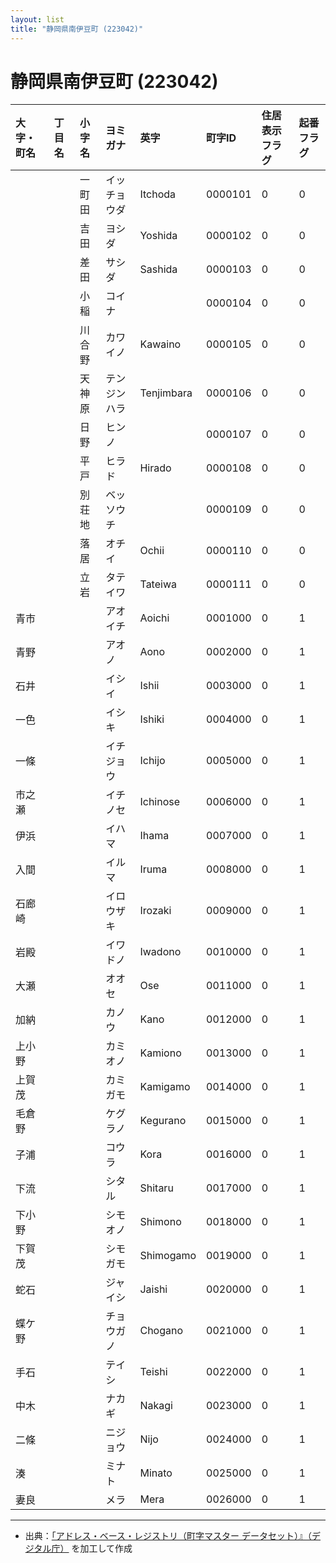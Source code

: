 ```yaml
---
layout: list
title: "静岡県南伊豆町 (223042)"
---
```


# 静岡県南伊豆町 (223042)

| 大字・町名 | 丁目名 | 小字名 | ヨミガナ | 英字 | 町字ID | 住居表示フラグ | 起番フラグ |
|:---|:---|:---|:---|:---|:---|:---|:---|
|  |  | 一町田 | イッチョウダ | Itchoda | 0000101 | 0 | 0 |
|  |  | 吉田 | ヨシダ | Yoshida | 0000102 | 0 | 0 |
|  |  | 差田 | サシダ | Sashida | 0000103 | 0 | 0 |
|  |  | 小稲 | コイナ |  | 0000104 | 0 | 0 |
|  |  | 川合野 | カワイノ | Kawaino | 0000105 | 0 | 0 |
|  |  | 天神原 | テンジンハラ | Tenjimbara | 0000106 | 0 | 0 |
|  |  | 日野 | ヒンノ |  | 0000107 | 0 | 0 |
|  |  | 平戸 | ヒラド | Hirado | 0000108 | 0 | 0 |
|  |  | 別荘地 | ベッソウチ |  | 0000109 | 0 | 0 |
|  |  | 落居 | オチイ | Ochii | 0000110 | 0 | 0 |
|  |  | 立岩 | タテイワ | Tateiwa | 0000111 | 0 | 0 |
| 青市 |  |  | アオイチ | Aoichi | 0001000 | 0 | 1 |
| 青野 |  |  | アオノ | Aono | 0002000 | 0 | 1 |
| 石井 |  |  | イシイ | Ishii | 0003000 | 0 | 1 |
| 一色 |  |  | イシキ | Ishiki | 0004000 | 0 | 1 |
| 一條 |  |  | イチジョウ | Ichijo | 0005000 | 0 | 1 |
| 市之瀬 |  |  | イチノセ | Ichinose | 0006000 | 0 | 1 |
| 伊浜 |  |  | イハマ | Ihama | 0007000 | 0 | 1 |
| 入間 |  |  | イルマ | Iruma | 0008000 | 0 | 1 |
| 石廊崎 |  |  | イロウザキ | Irozaki | 0009000 | 0 | 1 |
| 岩殿 |  |  | イワドノ | Iwadono | 0010000 | 0 | 1 |
| 大瀬 |  |  | オオセ | Ose | 0011000 | 0 | 1 |
| 加納 |  |  | カノウ | Kano | 0012000 | 0 | 1 |
| 上小野 |  |  | カミオノ | Kamiono | 0013000 | 0 | 1 |
| 上賀茂 |  |  | カミガモ | Kamigamo | 0014000 | 0 | 1 |
| 毛倉野 |  |  | ケグラノ | Kegurano | 0015000 | 0 | 1 |
| 子浦 |  |  | コウラ | Kora | 0016000 | 0 | 1 |
| 下流 |  |  | シタル | Shitaru | 0017000 | 0 | 1 |
| 下小野 |  |  | シモオノ | Shimono | 0018000 | 0 | 1 |
| 下賀茂 |  |  | シモガモ | Shimogamo | 0019000 | 0 | 1 |
| 蛇石 |  |  | ジャイシ | Jaishi | 0020000 | 0 | 1 |
| 蝶ケ野 |  |  | チョウガノ | Chogano | 0021000 | 0 | 1 |
| 手石 |  |  | テイシ | Teishi | 0022000 | 0 | 1 |
| 中木 |  |  | ナカギ | Nakagi | 0023000 | 0 | 1 |
| 二條 |  |  | ニジョウ | Nijo | 0024000 | 0 | 1 |
| 湊 |  |  | ミナト | Minato | 0025000 | 0 | 1 |
| 妻良 |  |  | メラ | Mera | 0026000 | 0 | 1 |

---

- 出典：[「アドレス・ベース・レジストリ（町字マスター データセット）』（デジタル庁）](https://www.digital.go.jp/policies/base_registry_address/) を加工して作成